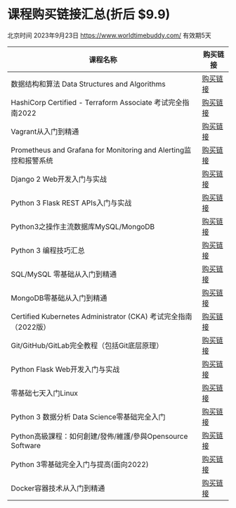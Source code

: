 # 课程购买链接汇总(折后 $9.9)

北京时间 2023年9月23日 https://www.worldtimebuddy.com/ 有效期5天

|课程名称  |   购买链接      |
|--------|-------------| 
|数据结构和算法 Data Structures and Algorithms|[购买链接](https://www.udemy.com/course/data-structures-and-algorithms-py/?couponCode=2023-SEP22-5221876)| 
|HashiCorp Certified - Terraform Associate 考试完全指南2022|[购买链接](https://www.udemy.com/course/terraform-basic/?couponCode=2023-SEP22-4392922)| 
|Vagrant从入门到精通|[购买链接](https://www.udemy.com/course/vagrant-zh/?couponCode=2023-SEP22-3731444)| 
|Prometheus and Grafana for Monitoring and Alerting监控和报警系统|[购买链接](https://www.udemy.com/course/telegraf-prometheus-grafana-cn/?couponCode=2023-SEP22-3418642)| 
|Django 2 Web开发入门与实战|[购买链接](https://www.udemy.com/course/django-2-web/?couponCode=2023-SEP22-2321788)| 
|Python 3 Flask REST APIs入门与实战|[购买链接](https://www.udemy.com/course/flask-rest-api/?couponCode=2023-SEP22-2276701)| 
|Python3之操作主流数据库MySQL/MongoDB|[购买链接](https://www.udemy.com/course/python3-database/?couponCode=2023-SEP22-2187592)| 
|Python 3 编程技巧汇总|[购买链接](https://www.udemy.com/course/python3-tips/?couponCode=2023-SEP22-1878846)| 
|SQL/MySQL 零基础从入门到精通|[购买链接](https://www.udemy.com/course/sql-mysql/?couponCode=2023-SEP22-1865400)| 
|MongoDB零基础从入门到精通|[购买链接](https://www.udemy.com/course/best-mongodb/?couponCode=2023-SEP22-1864936)| 
|Certified Kubernetes Administrator (CKA) 考试完全指南（2022版）|[购买链接](https://www.udemy.com/course/k8s-chinese/?couponCode=2023-SEP22-1733494)| 
|Git/GitHub/GitLab完全教程（包括Git底层原理）|[购买链接](https://www.udemy.com/course/git-basic/?couponCode=2023-SEP22-1465666)| 
|Python Flask Web开发入门与实战|[购买链接](https://www.udemy.com/course/python-flask/?couponCode=2023-SEP22-1432416)| 
|零基础七天入门Linux|[购买链接](https://www.udemy.com/course/linux-zh/?couponCode=2023-SEP22-1427824)| 
|Python 3 数据分析 Data Science零基础完全入门|[购买链接](https://www.udemy.com/course/python-for-data-science/?couponCode=2023-SEP22-1340588)| 
|Python高級課程：如何創建/發佈/維護/參與Opensource Software|[购买链接](https://www.udemy.com/course/python-awesome-tools/?couponCode=2023-SEP22-1294480)| 
|Python 3零基础完全入门与提高(面向2022)|[购买链接](https://www.udemy.com/course/python3-chinese/?couponCode=2023-SEP22-1242424)| 
|Docker容器技术从入门到精通|[购买链接](https://www.udemy.com/course/docker-china/?couponCode=2023-SEP22-1147478)|